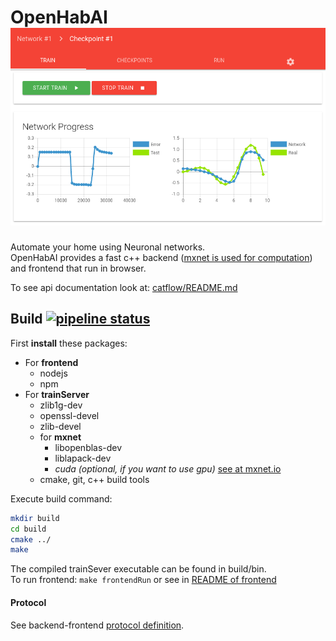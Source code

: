 # OpenHabAI<br>![](doc/img/frontend.png)
Automate your home using Neuronal networks. <br>
OpenHabAI provides a fast c++ backend 
([mxnet is used for computation](http://mxnet.io)) and frontend that run in browser.

To see api documentation look at: [catflow/README.md](catflow/README.md)

## Build [![pipeline status](https://gitlab.com/PancakeSoftware/openHabAI/badges/master/pipeline.svg)](https://gitlab.com/PancakeSoftware/openHabAI/commits/master)
First **install** these packages:
* For **frontend**
    * nodejs
    * npm
* For **trainServer**
    * zlib1g-dev
    * openssl-devel
    * zlib-devel
    * for **mxnet**
        * libopenblas-dev 
        * liblapack-dev
        * *cuda (optional, if you want to use gpu)* [see at mxnet.io](http://mxnet.io/get_started/build_from_source.html#optional-cuda-cudnn-for-nvidia-gpus)
    * cmake, git, c++ build tools
    
Execute build command:
```bash
mkdir build
cd build
cmake ../
make 
```
The compiled trainSever executable can be found in build/bin. <br>
To run frontend: ```make frontendRun``` or see in [README of frontend](frontend-angular/README.md)

 
#### Protocol
See backend-frontend [protocol definition](./doc/README.md).
